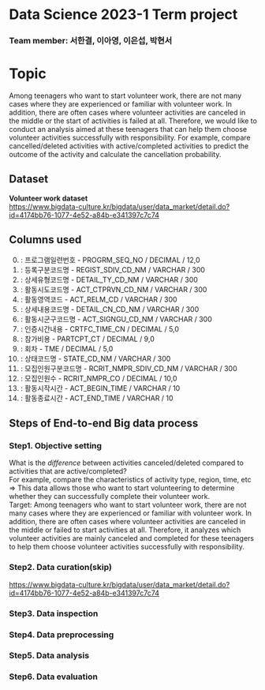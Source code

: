 # Data Science 2023-1 Term project
### Team member: 서한결, 이아영, 이은섭, 박현서

# Topic
Among teenagers who want to start volunteer work, there are not many cases where they are experienced or familiar with volunteer work. In addition, there are often cases where volunteer activities are canceled in the middle or the start of activities is failed at all. Therefore, we would like to conduct an analysis aimed at these teenagers that can help them choose volunteer activities successfully with responsibility. For example, compare cancelled/deleted activities with active/completed activities to predict the outcome of the activity and calculate the cancellation probability.

## Dataset
**Volunteer work dataset**</br>
https://www.bigdata-culture.kr/bigdata/user/data_market/detail.do?id=4174bb76-1077-4e52-a84b-e341397c7c74

## Columns used
0. : 프로그램일련번호 - PROGRM_SEQ_NO / DECIMAL / 12,0
1. : 등록구분코드명 - REGIST_SDIV_CD_NM / VARCHAR / 300
2. : 상세유형코드명 - DETAIL_TY_CD_NM / VARCHAR / 300
3. : 활동시도코드명 - ACT_CTPRVN_CD_NM / VARCHAR / 300
4. : 활동영역코드 - ACT_RELM_CD / VARCHAR / 300
5. : 상세내용코드명 - DETAIL_CN_CD_NM / VARCHAR / 300
6. : 활동시군구코드명 - ACT_SIGNGU_CD_NM / VARCHAR / 300
7. : 인증시간내용 - CRTFC_TIME_CN / DECIMAL / 5,0
8. : 참가비용 - PARTCPT_CT / DECIMAL / 9,0
9. : 회차 - TME / DECIMAL / 5,0
10. : 상태코드명 - STATE_CD_NM / VARCHAR / 300
11. : 모집인원구분코드명 - RCRIT_NMPR_SDIV_CD_NM / VARCHAR / 300
12. : 모집인원수 - RCRIT_NMPR_CO / DECIMAL / 10,0
13. : 활동시작시간 - ACT_BEGIN_TIME / VARCHAR / 10
14. : 활동종료시간 - ACT_END_TIME / VARCHAR / 10

## Steps of End-to-end Big data process
### Step1. Objective setting
What is the _difference_ between activities canceled/deleted compared to activities that are active/completed? </br>
For example, compare the characteristics of activity type, region, time, etc </br>
=> This data allows those who want to start volunteering to determine whether they can successfully complete their volunteer work. </br>
Target: Among teenagers who want to start volunteer work, there are not many cases where they are experienced or familiar with volunteer work. In addition, there are often cases where volunteer activities are canceled in the middle or failed to start activities at all. Therefore, it analyzes which volunteer activities are mainly canceled and completed for these teenagers to help them choose volunteer activities successfully with responsibility.

### Step2. Data curation(skip)
https://www.bigdata-culture.kr/bigdata/user/data_market/detail.do?id=4174bb76-1077-4e52-a84b-e341397c7c74

### Step3. Data inspection


### Step4. Data preprocessing

### Step5. Data analysis

### Step6. Data evaluation
